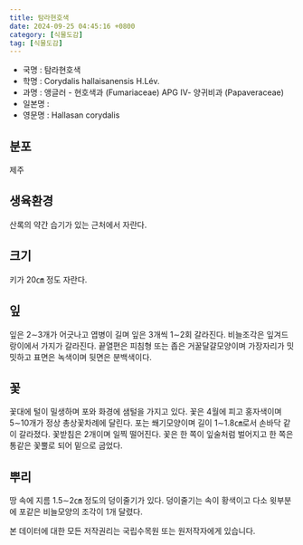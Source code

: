 ```yaml
---
title: 탐라현호색
date: 2024-09-25 04:45:16 +0800
category: [식물도감]
tag: [식물도감]
---
```




- 국명 : 탐라현호색
- 학명 : Corydalis hallaisanensis H.Lév.
- 과명 : 앵글러 - 현호색과 (Fumariaceae) APG Ⅳ- 양귀비과 (Papaveraceae)
- 일본명 : 
- 영문명 : Hallasan corydalis


## 분포
제주
## 생육환경
산록의 약간 습기가 있는 근처에서 자란다.
## 크기
키가 20㎝ 정도 자란다.
## 잎
잎은 2∼3개가 어긋나고 엽병이 길며 잎은 3개씩 1∼2회 갈라진다. 비늘조각은 잎겨드랑이에서 가지가 갈라진다. 끝열편은 피침형 또는 좁은 거꿀달걀모양이며 가장자리가 밋밋하고 표면은 녹색이며 뒷면은 분백색이다.
## 꽃
꽃대에 털이 밀생하며 포와 화경에 샘털을 가지고 있다. 꽃은 4월에 피고 홍자색이며 5∼10개가 정상 총상꽃차례에 달린다. 포는 쐐기모양이며 길이 1∼1.8㎝로서 손바닥 같이 갈라졌다. 꽃받침은 2개이며 일찍 떨어진다. 꽃은 한 쪽이 잎술처럼 벌어지고 한 쪽은 통같은 꽃뿔로 되어 밑으로 굽었다.
## 뿌리
땅 속에 지름 1.5∼2㎝ 정도의 덩이줄기가 있다. 덩이줄기는 속이 황색이고 다소 윗부분에 포같은 비늘모양의 조각이 1개 달렸다.






본 데이터에 대한 모든 저작권리는 국립수목원 또는 원저작자에게 있습니다.
